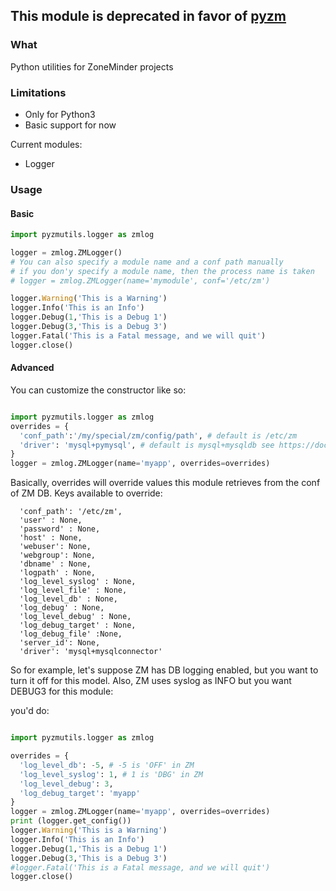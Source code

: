 
## This module is deprecated in favor of <a href='https://github.com/pliablepixels/pyzm'>pyzm</a>

### What

Python utilities for ZoneMinder projects

### Limitations
* Only for Python3
* Basic support for now

Current modules:
* Logger

### Usage

#### Basic
```python
import pyzmutils.logger as zmlog

logger = zmlog.ZMLogger()
# You can also specify a module name and a conf path manually
# if you don'y specify a module name, then the process name is taken
# logger = zmlog.ZMLogger(name='mymodule', conf='/etc/zm')

logger.Warning('This is a Warning')
logger.Info('This is an Info')
logger.Debug(1,'This is a Debug 1')
logger.Debug(3,'This is a Debug 3')
logger.Fatal('This is a Fatal message, and we will quit')
logger.close()
```

#### Advanced

You can customize the constructor like so:

```python

import pyzmutils.logger as zmlog
overrides = {
  'conf_path':'/my/special/zm/config/path', # default is /etc/zm
  'driver': 'mysql+pymysql', # default is mysql+mysqldb see https://docs.sqlalchemy.org/en/13/dialects/mysql.html
}
logger = zmlog.ZMLogger(name='myapp', overrides=overrides)
```

Basically, overrides will override values this module retrieves from the conf of ZM DB. Keys available to override:

```
  'conf_path': '/etc/zm',
  'user' : None,
  'password' : None,
  'host' : None,
  'webuser': None,
  'webgroup': None,
  'dbname' : None,
  'logpath' : None,
  'log_level_syslog' : None,
  'log_level_file' : None,
  'log_level_db' : None,
  'log_debug' : None,
  'log_level_debug' : None,
  'log_debug_target' : None,
  'log_debug_file' :None,
  'server_id': None,
  'driver': 'mysql+mysqlconnector'
```

So for example, let's suppose ZM has DB logging enabled, but you want to turn it off for this model. Also, ZM uses syslog as INFO but you want DEBUG3 for this module:

you'd do:

```python

import pyzmutils.logger as zmlog

overrides = {
  'log_level_db': -5, # -5 is 'OFF' in ZM
  'log_level_syslog': 1, # 1 is 'DBG' in ZM
  'log_level_debug': 3,
  'log_debug_target': 'myapp'
}
logger = zmlog.ZMLogger(name='myapp', overrides=overrides)
print (logger.get_config())
logger.Warning('This is a Warning')
logger.Info('This is an Info')
logger.Debug(1,'This is a Debug 1')
logger.Debug(3,'This is a Debug 3')
#logger.Fatal('This is a Fatal message, and we will quit')
logger.close()

```

